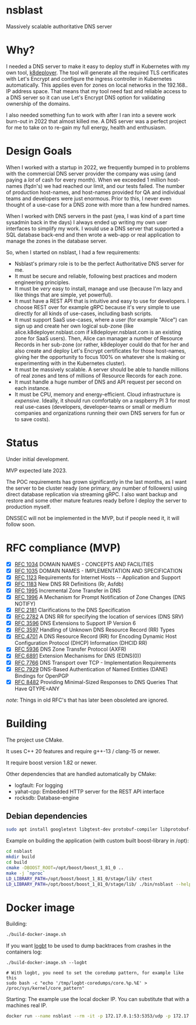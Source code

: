 # nsblast
Massively scalable authoritative DNS server

# Why?
I needed a DNS server to make it easy to deploy stuff in Kubernetes with my own tool, [k8deployer](https://github.com/jgaa/k8deployer). The tool will generate all the required TLS certificates with Let's Encrypt and configure the ingress controller in Kubernetes automatically. This applies even for zones on local networks in the 192.168.*.* IP address space. That means that my tool need fast and reliable access to a DNS server so it can use Let's Encrypt DNS option for validating ownership of the domains.

I also needed something fun to work with after I ran into a severe work burn-out in 2022 that almost killed me. A DNS server was a perfect project for me to take on to re-gain my full energy, health and enthusiasm. 

# Design Goals
When I worked with a startup in 2022, we frequently bumped in to problems with the commercial DNS server provider the company was using (and paying a *lot* of cash for every month). When we exceeded 1 million host-names (fqdn's) we had reached our limit, and our tests failed. The number of production host-names, and host-names provided for QA and individual teams and developers were just enormous. Prior to this, I never even thought of a use-case for a DNS zone with more than a few hundred names. 

When I worked with DNS servers in the past (yea, I was kind of a part time sysadmin back in the days) I always ended up writing my own user interfaces to simplify my work. I would use a DNS server that supported a SQL database back-end and then wrote a web-app or real application to manage the zones in the database server. 

So, when I started on nsblast, I had a few requirements:
- Nsblast's primary role is to be the perfect Authoritative DNS server for me.
- It must be secure and reliable, following best practices and modern engineering principles. 
- It must be *very* easy to install, manage and use (because I'm lazy and like things that are simple, yet powerful).
- It must have a REST API that is intuitive and easy to use for developers. I choose REST over for example gRPC because it's very simple to use directly for all kinds of use-cases, including bash scripts. 
- It must support SaaS use-cases, where a user (for example "Alice") can sign up and create her own logical sub-zone (like alice.k8deployer.nsblast.com if k8deployer.nsblast.com is an existing zone for SaaS users). Then, Alice can manager a number of Resource Records in her sub-zone (or rather, k8deployer could do that for her and also create and deploy Let's Encrypt certificates for those host-names, giving her the opportunity to focus 100% on whatever she is making or experimenting with in the Kubernetes cluster). 
- It must be massively scalable. A server should be able to handle millions of real zones and tens of millions of Resource Records for each zone. 
- It must handle a huge number of DNS and API request per second on each instance. 
- It must be CPU, memory and energy-efficient. Cloud infrastructure is *expensive*. Ideally, it should run comfortably on a raspberry PI 3 for most real use-cases (developers, developer-teams or small or medium companies and organizations running their own DNS servers for fun or to save costs).

# Status
Under initial development.

MVP expected late 2023. 

The POC requirements has grown significantly in the last months, as
I want the server to be cluster ready (one primary, any number of followers)
using direct database replication via streaming gRPC. 
I also want backup and restore and some other mature features ready
before I deploy the server to production myself.

DNSSEC will not be implemented in the MVP, but if people need it, it will follow soon.

# RFC compliance (MVP)

- [x] [RFC 1034](https://www.rfc-editor.org/rfc/rfc1034) DOMAIN NAMES - CONCEPTS AND FACILITIES
- [x] [RFC 1035](https://www.rfc-editor.org/rfc/rfc1035) DOMAIN NAMES - IMPLEMENTATION AND SPECIFICATION
- [x] [RFC 1123](https://www.rfc-editor.org/rfc/rfc1123) Requirements for Internet Hosts -- Application and Support
- [x] [RFC 1183](https://www.rfc-editor.org/rfc/rfc1183) New DNS RR Definitions (Rr, Asfdb)
- [x] [RFC 1995](https://www.rfc-editor.org/rfc/rfc1995) Incremental Zone Transfer in DNS
- [x] [RFC 1996](https://www.rfc-editor.org/rfc/rfc1996) A Mechanism for Prompt Notification of Zone Changes (DNS NOTIFY)
- [x] [RFC 2181](https://www.rfc-editor.org/rfc/rfc2181) Clarifications to the DNS Specification
- [x] [RFC 2782](https://www.rfc-editor.org/rfc/rfc2782) A DNS RR for specifying the location of services (DNS SRV)
- [x] [RFC 3596](https://www.rfc-editor.org/rfc/rfc3596) DNS Extensions to Support IP Version 6
- [x] [RFC 3597](https://www.rfc-editor.org/rfc/rfc3597) Handling of Unknown DNS Resource Record (RR) Types
- [x] [RFC 4701](https://www.rfc-editor.org/rfc/rfc4701) A DNS Resource Record (RR) for Encoding Dynamic Host Configuration Protocol (DHCP) Information (DHCID RR)
- [x] [RFC 5936](https://www.rfc-editor.org/rfc/rfc5936) DNS Zone Transfer Protocol (AXFR)
- [x] [RFC 6891](https://www.rfc-editor.org/rfc/rfc6891) Extension Mechanisms for DNS (EDNS(0))
- [x] [RFC 7766](https://www.rfc-editor.org/rfc/rfc7766) DNS Transport over TCP - Implementation Requirements
- [x] [RFC 7929](https://www.rfc-editor.org/rfc/rfc7929) DNS-Based Authentication of Named Entities (DANE) Bindings for OpenPGP
- [x] [RFC 8482](https://www.rfc-editor.org/rfc/rfc8482) Providing Minimal-Sized Responses to DNS Queries That Have QTYPE=ANY

*note*: Things in old RFC's that has later been obsoleted are ignored.

# Building
The project use CMake.

It uses C++ 20 features and require g++-13 / clang-15 or newer.

It require boost version 1.82 or newer.

Other dependencies that are handled automatically by CMake:

- logfault:  For logging
- yahat-cpp: Embedded HTTP server for the REST API interface
- rocksdb:   Database-engine

## Debian dependencies
```sh
sudo apt install googletest libgtest-dev protobuf-compiler libprotobuf-dev libicu-dev libsnappy-dev libssl-dev libz3-dev libgflags-dev libbz2-dev liblz4-dev libgrpc-dev libgrpc++-dev grpc-proto protobuf-compiler-grpc
```

Example on building the application (with custom built boost-library in /opt):
```sh
cd nsblast
mkdir build
cd build
cmake -DBOOST_ROOT=/opt/boost/boost_1_81_0 ..
make -j `nproc`
LD_LIBRARY_PATH=/opt/boost/boost_1_81_0/stage/lib/ ctest
LD_LIBRARY_PATH=/opt/boost/boost_1_81_0/stage/lib/ ./bin/nsblast --help
```

# Docker image

Building:
```sh
./build-docker-image.sh
```

If you want [logbt](https://github.com/mapbox/logbt) to be used to dump backtraces from crashes in the containers log:
```
./build-docker-image.sh --logbt

# With logbt, you need to set the coredump pattern, for example like this
sudo bash -c "echo '/tmp/logbt-coredumps/core.%p.%E' > /proc/sys/kernel/core_pattern"
```


Starting:
The example use the local docker IP. You can substitute that with a machines real IP.

```sh
docker run --name nsblast --rm -it -p 172.17.0.1:53:5353/udp -p 172.17.0.1:53:5353/tcp -p 172.17.0.1:80:8080/tcp lastviking/nsblast -l trace --dns-udp-port 5353 --dns-tcp-port 5353 --http-port 8080 --dns-endpoint 0.0.0.0 --http-endpoint 0.0.0.0
```
